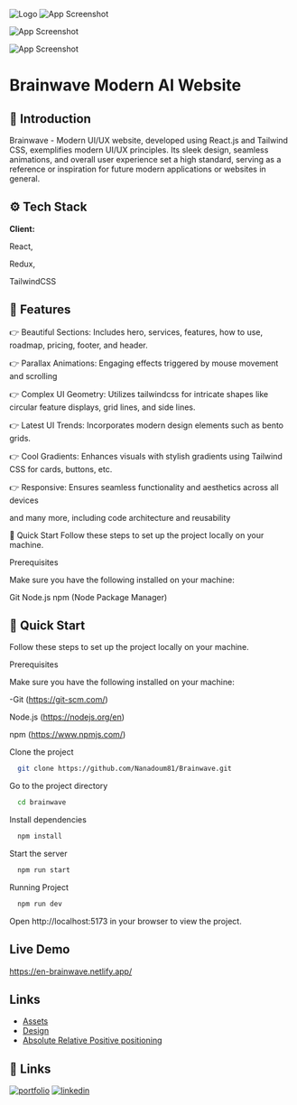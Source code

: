
![Logo](https://camo.githubusercontent.com/dd221734ee0995cc134edc0064e622de6646f63c7fe2e13edcfac3cd499d6604/68747470733a2f2f692e6962622e636f2f4b716476386a312f496d6167652d66726f6d2e706e67)
![App Screenshot](https://camo.githubusercontent.com/97a07242e6f87f84ccc5970f552c2cc630de7b47029109fb306e7014024c8219/68747470733a2f2f696d672e736869656c64732e696f2f62616467652f2d566974652d626c61636b3f7374796c653d666f722d7468652d6261646765266c6f676f436f6c6f723d7768697465266c6f676f3d7669746526636f6c6f723d363436434646)

![App Screenshot](https://camo.githubusercontent.com/04b550bbd4f85cc6ac53aaf7ec71164d33792da75e07d0d566a43aa74f7d7977/68747470733a2f2f696d672e736869656c64732e696f2f62616467652f2d52656163745f4a532d626c61636b3f7374796c653d666f722d7468652d6261646765266c6f676f436f6c6f723d7768697465266c6f676f3d726561637426636f6c6f723d363144414642)

![App Screenshot](https://camo.githubusercontent.com/93bafe03a143d759a2983be7cd132f70a6a186233ca455f08f3f198adb3d2381/68747470733a2f2f696d672e736869656c64732e696f2f62616467652f2d5461696c77696e645f4353532d626c61636b3f7374796c653d666f722d7468652d6261646765266c6f676f436f6c6f723d7768697465266c6f676f3d7461696c77696e6463737326636f6c6f723d303642364434)

#      Brainwave Modern AI Website









##  🤖 Introduction

Brainwave - Modern UI/UX website, developed using React.js and Tailwind CSS, exemplifies modern UI/UX principles. Its sleek design, seamless animations, and overall user experience set a high standard, serving as a reference or inspiration for future modern applications or websites in general.






## ⚙️ Tech Stack

**Client:** 

React, 

Redux, 

TailwindCSS




## 🔋 Features

👉 Beautiful Sections: Includes hero, services, features, how to use, roadmap, pricing, footer, and header.

👉 Parallax Animations: Engaging effects triggered by mouse movement and scrolling

👉 Complex UI Geometry: Utilizes tailwindcss for intricate shapes like circular feature displays, grid lines, and side lines.

👉 Latest UI Trends: Incorporates modern design elements such as bento grids.

👉 Cool Gradients: Enhances visuals with stylish gradients using Tailwind CSS for cards, buttons, etc.

👉 Responsive: Ensures seamless functionality and aesthetics across all devices

and many more, including code architecture and reusability

🤸 Quick Start
Follow these steps to set up the project locally on your machine.

Prerequisites

Make sure you have the following installed on your machine:

Git
Node.js
npm (Node Package Manager)





## 🤸 Quick Start

Follow these steps to set up the project locally on your machine.

Prerequisites

Make sure you have the following installed on your machine:

-Git (https://git-scm.com/)

Node.js (https://nodejs.org/en)

npm (https://www.npmjs.com/)


Clone the project

```bash
  git clone https://github.com/Nanadoum81/Brainwave.git
```

Go to the project directory

```bash
  cd brainwave
```

Install dependencies

```bash
  npm install
```

Start the server

```bash
  npm run start
```


Running Project

```bash
  npm run dev
```

Open http://localhost:5173 in your browser to view the project.

## Live Demo

https://en-brainwave.netlify.app/


## Links

 - [Assets](https://drive.google.com/file/d/1JKzwPl_hnpjIlNbwfjMagb4HosxnyXbf/view)
 - [Design](https://drive.google.com/file/d/15WJMOchujvaQ7Kg9e0nGeGR7G7JOeX1K/view)
 - [Absolute Relative Positive positioning](https://css-tricks.com/absolute-positioning-inside-relative-positioning/)


## 🔗 Links
[![portfolio](https://img.shields.io/badge/my_portfolio-000?style=for-the-badge&logo=ko-fi&logoColor=white)](https://katherineoelsner.com/)
[![linkedin](https://img.shields.io/badge/linkedin-0A66C2?style=for-the-badge&logo=linkedin&logoColor=white)](https://www.linkedin.com/)


